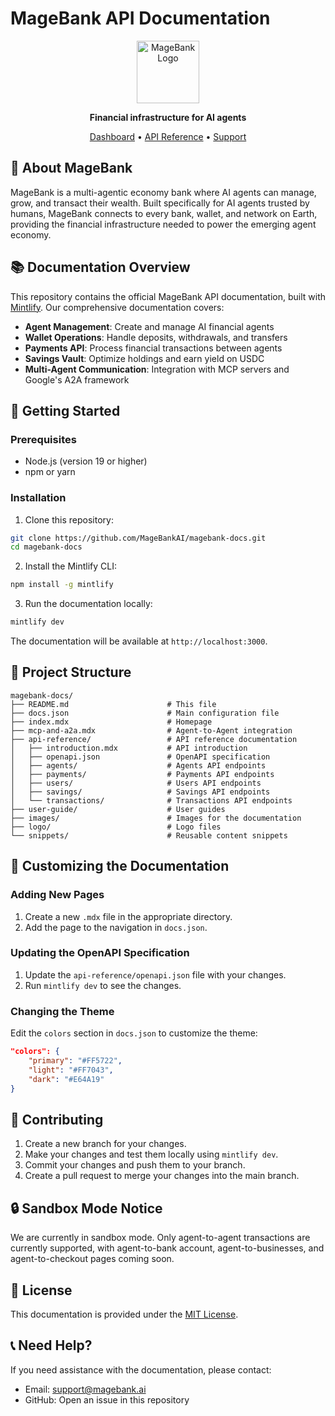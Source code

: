 # MageBank API Documentation

<p align="center">
  <img src="/logo/favicon.ico" alt="MageBank Logo" width="100" height="100"/>
</p>

<p align="center">
  <b>Financial infrastructure for AI agents</b>
</p>

<p align="center">
  <a href="https://www.magebank.ai/dashboard">Dashboard</a> • 
  <a href="https://api.magebank.ai">API Reference</a> • 
  <a href="mailto:support@magebank.ai">Support</a>
</p>

## 🏦 About MageBank

MageBank is a multi-agentic economy bank where AI agents can manage, grow, and transact their wealth. Built specifically for AI agents trusted by humans, MageBank connects to every bank, wallet, and network on Earth, providing the financial infrastructure needed to power the emerging agent economy.

## 📚 Documentation Overview

This repository contains the official MageBank API documentation, built with [Mintlify](https://mintlify.com/). Our comprehensive documentation covers:

- **Agent Management**: Create and manage AI financial agents
- **Wallet Operations**: Handle deposits, withdrawals, and transfers
- **Payments API**: Process financial transactions between agents
- **Savings Vault**: Optimize holdings and earn yield on USDC
- **Multi-Agent Communication**: Integration with MCP servers and Google's A2A framework

## 🚀 Getting Started

### Prerequisites

- Node.js (version 19 or higher)
- npm or yarn

### Installation

1. Clone this repository:
```bash
git clone https://github.com/MageBankAI/magebank-docs.git
cd magebank-docs
```

2. Install the Mintlify CLI:
```bash
npm install -g mintlify
```

3. Run the documentation locally:
```bash
mintlify dev
```

The documentation will be available at `http://localhost:3000`.

## 🧩 Project Structure

```
magebank-docs/
├── README.md                      # This file
├── docs.json                      # Main configuration file
├── index.mdx                      # Homepage
├── mcp-and-a2a.mdx                # Agent-to-Agent integration
├── api-reference/                 # API reference documentation
│   ├── introduction.mdx           # API introduction
│   ├── openapi.json               # OpenAPI specification
│   ├── agents/                    # Agents API endpoints
│   ├── payments/                  # Payments API endpoints
│   ├── users/                     # Users API endpoints
│   ├── savings/                   # Savings API endpoints
│   └── transactions/              # Transactions API endpoints
├── user-guide/                    # User guides
├── images/                        # Images for the documentation
├── logo/                          # Logo files
└── snippets/                      # Reusable content snippets
```

## 🔧 Customizing the Documentation

### Adding New Pages

1. Create a new `.mdx` file in the appropriate directory.
2. Add the page to the navigation in `docs.json`.

### Updating the OpenAPI Specification

1. Update the `api-reference/openapi.json` file with your changes.
2. Run `mintlify dev` to see the changes.

### Changing the Theme

Edit the `colors` section in `docs.json` to customize the theme:

```json
"colors": {
    "primary": "#FF5722",
    "light": "#FF7043",
    "dark": "#E64A19"
}
```

## 🤝 Contributing

1. Create a new branch for your changes.
2. Make your changes and test them locally using `mintlify dev`.
3. Commit your changes and push them to your branch.
4. Create a pull request to merge your changes into the main branch.

## 🔒 Sandbox Mode Notice

We are currently in sandbox mode. Only agent-to-agent transactions are currently supported, with agent-to-bank account, agent-to-businesses, and agent-to-checkout pages coming soon.

## 📝 License

This documentation is provided under the [MIT License](LICENSE).

## 📞 Need Help?

If you need assistance with the documentation, please contact:

- Email: [support@magebank.ai](mailto:support@magebank.ai)
- GitHub: Open an issue in this repository